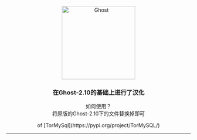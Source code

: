 &nbsp;
<p align="center">
  <a href="https://ghost.org">
    <img src="https://user-images.githubusercontent.com/120485/43974508-b64b2fe8-9cd2-11e8-8e58-707254b8817c.png" width="200px" alt="Ghost" />
  </a>
</p>
<h3 align="center">在Ghost-2.10的基础上进行了汉化</h3>
<p align="center">如何使用？<br>
    将原版的Ghost-2.10下的文件替换掉即可</p>
<p align="center">of [TorMySql](https://pypi.org/project/TorMySQL/) <br>
<hr />

